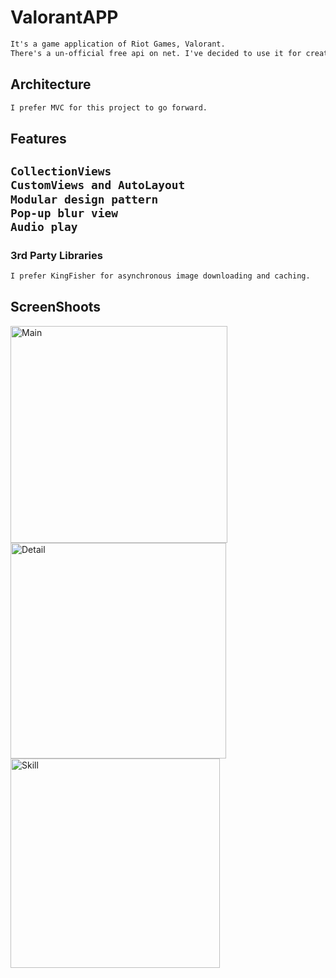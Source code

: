# ValorantAPP

```html
It's a game application of Riot Games, Valorant.
There's a un-official free api on net. I've decided to use it for creating an app.
```

<h2>Architecture</h2>

```html
I prefer MVC for this project to go forward.
```

<h2>Features<h2>

```html
CollectionViews
CustomViews and AutoLayout
Modular design pattern
Pop-up blur view
Audio play
```

<h3>3rd Party Libraries</h3>

```html
I prefer KingFisher for asynchronous image downloading and caching.
```

<h2>ScreenShoots</h2>

<img width="347" alt="Main" src="https://user-images.githubusercontent.com/79763515/189765884-36b2f2a3-4df3-4816-a1b5-0b1a877069b8.png">

<img width="345" alt="Detail" src="https://user-images.githubusercontent.com/79763515/189765938-73fd565c-843c-4f91-a543-5b931089a1d1.png">

<img width="335" alt="Skill" src="https://user-images.githubusercontent.com/79763515/189765958-3ed3fbf7-8308-4f6e-8c6d-f99fa3ae16ad.png">





